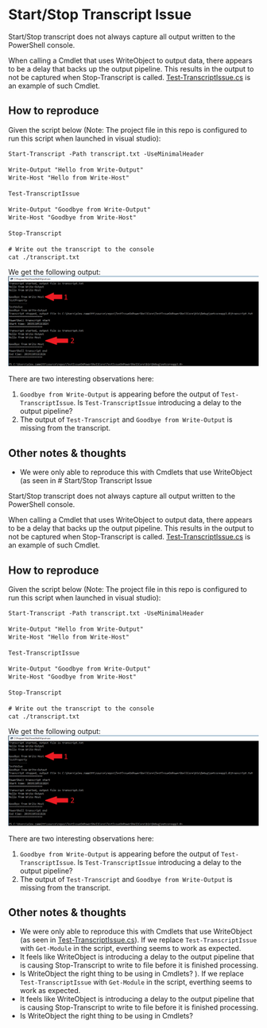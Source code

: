 ﻿# Start/Stop Transcript Issue

Start/Stop transcript does not always capture all output written to the PowerShell console.  

When calling a Cmdlet that uses WriteObject to output data, there appears to be a delay that backs up the output pipeline.  This results in the output to not be captured when Stop-Transcript is called.  [Test-TranscriptIssue.cs](TestIssueOnPowerShellCore/Test-TranscriptIssue.cs) is an example of such Cmdlet.

## How to reproduce

Given the script below (Note: The project file in this repo is configured to run this script when launched in visual studio):

```
Start-Transcript -Path transcript.txt -UseMinimalHeader

Write-Output "Hello from Write-Output"
Write-Host "Hello from Write-Host"

Test-TranscriptIssue

Write-Output "Goodbye from Write-Output"
Write-Host "Goodbye from Write-Host"

Stop-Transcript

# Write out the transcript to the console
cat ./transcript.txt
```
We get the following output:
![Console Output](TestIssueOnPowerShellCore/console.png)

There are two interesting observations here:
1) `Goodbye from Write-Output` is appearing before the output of `Test-TranscriptIssue`.   Is `Test-TranscriptIssue` introducing a delay to the output pipeline?
2) The output of `Test-Transcript` and `Goodbye from Write-Output` is missing from the transcript.

## Other notes & thoughts
- We were only able to reproduce this with Cmdlets that use WriteObject (as seen in ﻿# Start/Stop Transcript Issue

Start/Stop transcript does not always capture all output written to the PowerShell console.  

When calling a Cmdlet that uses WriteObject to output data, there appears to be a delay that backs up the output pipeline.  This results in the output to not be captured when Stop-Transcript is called.  [Test-TranscriptIssue.cs](TestIssueOnPowerShellCore/Test-TranscriptIssue.cs) is an example of such Cmdlet.

## How to reproduce

Given the script below (Note: The project file in this repo is configured to run this script when launched in visual studio):

```
Start-Transcript -Path transcript.txt -UseMinimalHeader

Write-Output "Hello from Write-Output"
Write-Host "Hello from Write-Host"

Test-TranscriptIssue

Write-Output "Goodbye from Write-Output"
Write-Host "Goodbye from Write-Host"

Stop-Transcript

# Write out the transcript to the console
cat ./transcript.txt
```
We get the following output:
![Console Output](TestIssueOnPowerShellCore/console.png)

There are two interesting observations here:
1) `Goodbye from Write-Output` is appearing before the output of `Test-TranscriptIssue`.   Is `Test-TranscriptIssue` introducing a delay to the output pipeline?
2) The output of `Test-Transcript` and `Goodbye from Write-Output` is missing from the transcript.

## Other notes & thoughts
- We were only able to reproduce this with Cmdlets that use WriteObject (as seen in [Test-TranscriptIssue.cs](TestIssueOnPowerShellCore/Test-TranscriptIssue.cs)).   If we replace `Test-TranscriptIssue` with `Get-Module` in the script, everthing seems to work as expected.
- It feels like WriteObject is introducing a delay to the output pipeline that is causing Stop-Transcript to write to file before it is finished processing.
- Is WriteObject the right thing to be using in Cmdlets?
).   If we replace `Test-TranscriptIssue` with `Get-Module` in the script, everthing seems to work as expected.
- It feels like WriteObject is introducing a delay to the output pipeline that is causing Stop-Transcript to write to file before it is finished processing.
- Is WriteObject the right thing to be using in Cmdlets?
